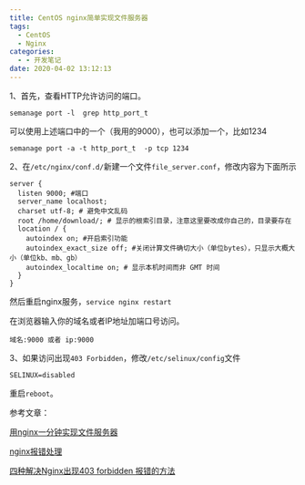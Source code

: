 ```yaml
---
title: CentOS nginx简单实现文件服务器
tags:
  - CentOS
  - Nginx
categories:
  - - 开发笔记
date: 2020-04-02 13:12:13
---
```


1、首先，查看HTTP允许访问的端口。

```
semanage port -l  grep http_port_t
```

可以使用上述端口中的一个（我用的9000），也可以添加一个，比如1234

```
semanage port -a -t http_port_t  -p tcp 1234
```

2、在`/etc/nginx/conf.d/`新建一个文件`file_server.conf`，修改内容为下面所示

```
server {
  listen 9000; #端口 
  server_name localhost;  
  charset utf-8; # 避免中文乱码 
  root /home/download/; # 显示的根索引目录，注意这里要改成你自己的，目录要存在
  location / { 
    autoindex on; #开启索引功能  
    autoindex_exact_size off; #关闭计算文件确切大小（单位bytes），只显示大概大小（单位kb、mb、gb）   
    autoindex_localtime on; # 显示本机时间而非 GMT 时间  
  }
}
```

然后重启nginx服务，`service nginx restart`

在浏览器输入你的域名或者IP地址加端口号访问。

```
域名:9000 或者 ip:9000
```

3、如果访问出现`403 Forbidden`，修改`/etc/selinux/config`文件

```
SELINUX=disabled
```

重启`reboot`。

参考文章：

[用nginx一分钟实现文件服务器](https://www.jianshu.com/p/d9f886a9666a)

[nginx报错处理](https://blog.csdn.net/RunSnail2018/article/details/81185138)

[四种解决Nginx出现403 forbidden 报错的方法](https://www.linuxprobe.com/nginx-403-forbidden.html)